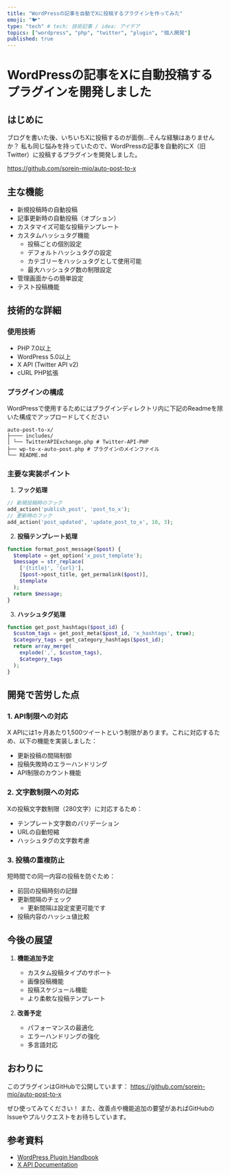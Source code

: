 ```yaml
---
title: "WordPressの記事を自動でXに投稿するプラグインを作ってみた"
emoji: "🐦"
type: "tech" # tech: 技術記事 / idea: アイデア
topics: ["wordpress", "php", "twitter", "plugin", "個人開発"]
published: true
---
```


# WordPressの記事をXに自動投稿するプラグインを開発しました

## はじめに

ブログを書いた後、いちいちXに投稿するのが面倒...そんな経験はありませんか？
私も同じ悩みを持っていたので、WordPressの記事を自動的にX（旧Twitter）に投稿するプラグインを開発しました。

https://github.com/sorein-mio/auto-post-to-x

## 主な機能

- 新規投稿時の自動投稿
- 記事更新時の自動投稿（オプション）
- カスタマイズ可能な投稿テンプレート
- カスタムハッシュタグ機能
  - 投稿ごとの個別設定
  - デフォルトハッシュタグの設定
  - カテゴリーをハッシュタグとして使用可能
  - 最大ハッシュタグ数の制限設定
- 管理画面からの簡単設定
- テスト投稿機能

## 技術的な詳細

### 使用技術
- PHP 7.0以上
- WordPress 5.0以上
- X API (Twitter API v2)
- cURL PHP拡張

### プラグインの構成
WordPressで使用するためにはプラグインディレクトリ内に下記のReadmeを除いた構成でアップロードしてください

``` plaintext
auto-post-to-x/
├──── includes/
│ └── TwitterAPIExchange.php # Twitter-API-PHP
├── wp-to-x-auto-post.php # プラグインのメインファイル
└── README.md
```

### 主要な実装ポイント

1. **フック処理**
``` php
// 新規投稿時のフック
add_action('publish_post', 'post_to_x');
// 更新時のフック
add_action('post_updated', 'update_post_to_x', 10, 3);
```

2. **投稿テンプレート処理**

``` php
function format_post_message($post) {
  $template = get_option('x_post_template');
  $message = str_replace(
    ['{title}', '{url}'],
    [$post->post_title, get_permalink($post)],
    $template
  );
  return $message;
}
```

3. **ハッシュタグ処理**
   
``` php
function get_post_hashtags($post_id) {
  $custom_tags = get_post_meta($post_id, 'x_hashtags', true);
  $category_tags = get_category_hashtags($post_id);
  return array_merge(
    explode(',', $custom_tags),
    $category_tags
  );
}
```

## 開発で苦労した点

### 1. API制限への対応
X APIには1ヶ月あたり1,500ツイートという制限があります。これに対応するため、以下の機能を実装しました：

- 更新投稿の間隔制御
- 投稿失敗時のエラーハンドリング
- API制限のカウント機能

### 2. 文字数制限への対応
Xの投稿文字数制限（280文字）に対応するため：

- テンプレート文字数のバリデーション
- URLの自動短縮
- ハッシュタグの文字数考慮

### 3. 投稿の重複防止
短時間での同一内容の投稿を防ぐため：

- 前回の投稿時刻の記録
- 更新間隔のチェック
  - 更新間隔は設定変更可能です  
- 投稿内容のハッシュ値比較

## 今後の展望

1. **機能追加予定**
   - カスタム投稿タイプのサポート
   - 画像投稿機能
   - 投稿スケジュール機能
   - より柔軟な投稿テンプレート

2. **改善予定**
   - パフォーマンスの最適化
   - エラーハンドリングの強化
   - 多言語対応

## おわりに

このプラグインはGitHubで公開しています：
https://github.com/sorein-mio/auto-post-to-x

ぜひ使ってみてください！
また、改善点や機能追加の要望があればGitHubのIssueやプルリクエストをお待ちしています。

## 参考資料
- [WordPress Plugin Handbook](https://developer.wordpress.org/plugins/)
- [X API Documentation](https://developer.twitter.com/en/docs)